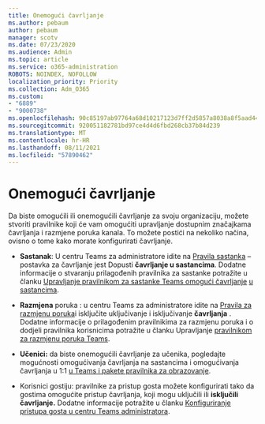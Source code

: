 ```yaml
---
title: Onemogući čavrljanje
ms.author: pebaum
author: pebaum
manager: scotv
ms.date: 07/23/2020
ms.audience: Admin
ms.topic: article
ms.service: o365-administration
ROBOTS: NOINDEX, NOFOLLOW
localization_priority: Priority
ms.collection: Adm_O365
ms.custom:
- "6889"
- "9000738"
ms.openlocfilehash: 90c85197ab97764a68d10217123d7ff2d5857a8038a8f5aad44c0992063e4ef8
ms.sourcegitcommit: 920051182781bd97ce4d4d6fbd268cb37b84d239
ms.translationtype: MT
ms.contentlocale: hr-HR
ms.lasthandoff: 08/11/2021
ms.locfileid: "57890462"
---
```

# <a name="disable-chat"></a>Onemogući čavrljanje

Da biste omogućili ili onemogućili čavrljanje za svoju organizaciju, možete stvoriti pravilnike koji će vam omogućiti upravljanje dostupnim značajkama čavrljanja i razmjene poruka kanala. To možete postići na nekoliko načina, ovisno o tome kako morate konfigurirati čavrljanje.

- **Sastanak**: U centru Teams za administratore idite na [Pravila sastanka](https://admin.teams.microsoft.com/) – postavka za čavrljanje jest Dopusti **čavrljanje u sastancima**. Dodatne informacije o stvaranju prilagođenih pravilnika za sastanke potražite u članku [Upravljanje pravilnikom za sastanke Teams omogući čavrljanje](https://docs.microsoft.com/microsoftteams/meeting-policies-in-teams) [u sastancima](https://docs.microsoft.com/microsoftteams/meeting-policies-in-teams#allow-chat-in-meetings).

- **Razmjena** poruka : u centru Teams za administratore idite na [Pravila za razmjenu poruka](https://admin.teams.microsoft.com/)i isključite uključivanje i isključivanje **čavrljanja** .  Dodatne informacije o prilagođenim pravilnikima za razmjenu poruka i o dodjeli pravilnika korisnicima potražite u članku Upravljanje [pravilnikom za razmjenu poruka Teams](https://docs.microsoft.com/microsoftteams/messaging-policies-in-teams).

- **Učenici:** da biste onemogućili čavrljanje za učenika, pogledajte mogućnosti omogućivanja čavrljanja na sastancima i omogućivanja čavrljanja u 1:1 [u Teams i pakete pravilnika za obrazovanje](https://docs.microsoft.com/microsoftteams/policy-packages-edu).

- Korisnici gostiju: pravilnike za pristup gosta možete konfigurirati tako da gostima omogućite pristup čavrljanja, koji mogu uključili ili **isključili** **čavrljanje.** Dodatne informacije potražite u članku [Konfiguriranje pristupa gosta u centru Teams administratora](https://docs.microsoft.com/microsoftteams/set-up-guests#configure-guest-access-in-the-teams-admin-center).




